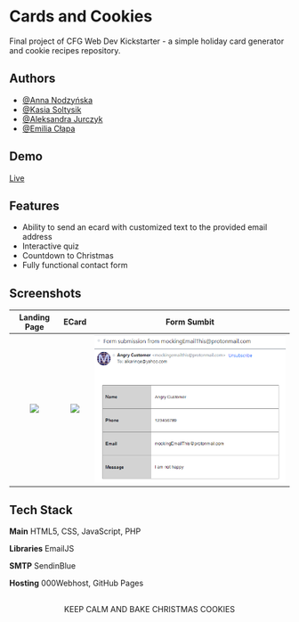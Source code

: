 
# Cards and Cookies

Final project of CFG Web Dev Kickstarter - a simple holiday card generator and cookie recipes repository.


## Authors

- [@Anna Nodzyńska](https://www.github.com/neternefer)
- [@Kasia Soltysik](https://github.com/KasiaSol)
- [@Aleksandra Jurczyk](https://github.com/jurczykk)
- [@Emilia Cłapa](https://github.com/proemilita)


## Demo

[Live](https://neternefer.github.io/cards-cookies/)


## Features

- Ability to send an ecard with customized text to the provided email address
- Interactive quiz
- Countdown to Christmas
- Fully functional contact form


## Screenshots

Landing Page             |  ECard                    |  Form Sumbit
:-------------------------:|:-------------------------: |:-------------------------: |
![](https://github.com/neternefer/cards-cookies/blob/main/img/landingPage.png?raw=true) | ![](https://github.com/neternefer/cards-cookies/blob/main/img/ecard.jpg?raw=true) | ![](https://github.com/neternefer/cards-cookies/blob/main/img/form.png?raw=true)


## Tech Stack

**Main** HTML5, CSS, JavaScript, PHP

**Libraries** EmailJS

**SMTP** SendinBlue

**Hosting** 000Webhost, GitHub Pages


##  

<p align="center">KEEP CALM AND BAKE CHRISTMAS COOKIES</p>
